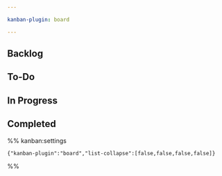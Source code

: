 ```yaml
---

kanban-plugin: board

---
```


## Backlog



## To-Do



## In Progress



## Completed





%% kanban:settings
```
{"kanban-plugin":"board","list-collapse":[false,false,false,false]}
```
%%